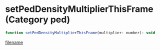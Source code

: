 # setPedDensityMultiplierThisFrame (Category ped)

```js
function setPedDensityMultiplierThisFrame(multiplier: number): void
```

[filename](setPedDensityMultiplierThisFrame_m.md ':include')